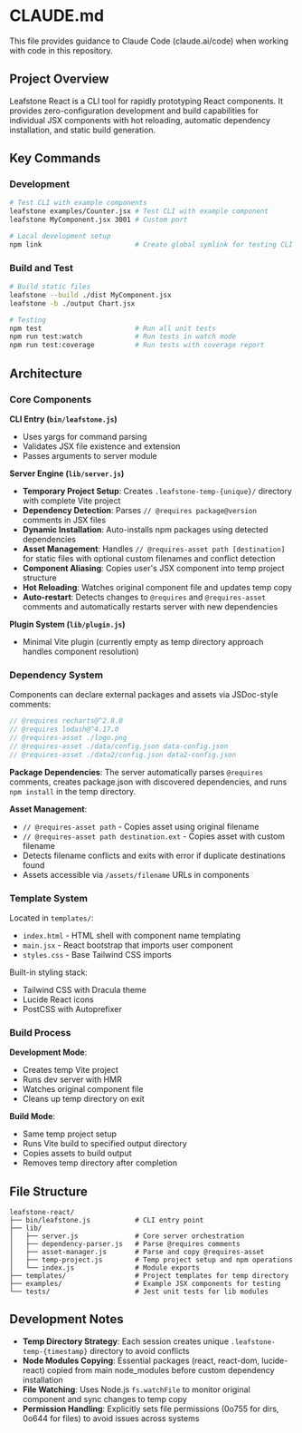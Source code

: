 # CLAUDE.md

This file provides guidance to Claude Code (claude.ai/code) when working with code in this repository.

## Project Overview

Leafstone React is a CLI tool for rapidly prototyping React components. It provides zero-configuration development and build capabilities for individual JSX components with hot reloading, automatic dependency installation, and static build generation.

## Key Commands

### Development
```bash
# Test CLI with example components
leafstone examples/Counter.jsx # Test CLI with example component
leafstone MyComponent.jsx 3001 # Custom port

# Local development setup
npm link                       # Create global symlink for testing CLI
```

### Build and Test
```bash
# Build static files
leafstone --build ./dist MyComponent.jsx
leafstone -b ./output Chart.jsx

# Testing
npm test                       # Run all unit tests
npm run test:watch             # Run tests in watch mode
npm run test:coverage          # Run tests with coverage report
```

## Architecture

### Core Components

**CLI Entry (`bin/leafstone.js`)**
- Uses yargs for command parsing
- Validates JSX file existence and extension
- Passes arguments to server module

**Server Engine (`lib/server.js`)**
- **Temporary Project Setup**: Creates `.leafstone-temp-{unique}/` directory with complete Vite project
- **Dependency Detection**: Parses `// @requires package@version` comments in JSX files
- **Dynamic Installation**: Auto-installs npm packages using detected dependencies
- **Asset Management**: Handles `// @requires-asset path [destination]` for static files with optional custom filenames and conflict detection
- **Component Aliasing**: Copies user's JSX component into temp project structure
- **Hot Reloading**: Watches original component file and updates temp copy
- **Auto-restart**: Detects changes to `@requires` and `@requires-asset` comments and automatically restarts server with new dependencies

**Plugin System (`lib/plugin.js`)**
- Minimal Vite plugin (currently empty as temp directory approach handles component resolution)

### Dependency System

Components can declare external packages and assets via JSDoc-style comments:
```jsx
// @requires recharts@^2.8.0
// @requires lodash@^4.17.0
// @requires-asset ./logo.png
// @requires-asset ./data/config.json data-config.json
// @requires-asset ./data2/config.json data2-config.json
```

**Package Dependencies**: The server automatically parses `@requires` comments, creates package.json with discovered dependencies, and runs `npm install` in the temp directory.

**Asset Management**: 
- `// @requires-asset path` - Copies asset using original filename
- `// @requires-asset path destination.ext` - Copies asset with custom filename
- Detects filename conflicts and exits with error if duplicate destinations found
- Assets accessible via `/assets/filename` URLs in components

### Template System

Located in `templates/`:
- `index.html` - HTML shell with component name templating
- `main.jsx` - React bootstrap that imports user component
- `styles.css` - Base Tailwind CSS imports

Built-in styling stack:
- Tailwind CSS with Dracula theme
- Lucide React icons
- PostCSS with Autoprefixer

### Build Process

**Development Mode**: 
- Creates temp Vite project
- Runs dev server with HMR
- Watches original component file
- Cleans up temp directory on exit

**Build Mode**:
- Same temp project setup
- Runs Vite build to specified output directory
- Copies assets to build output
- Removes temp directory after completion

## File Structure

```
leafstone-react/
├── bin/leafstone.js           # CLI entry point
├── lib/
│   ├── server.js              # Core server orchestration
│   ├── dependency-parser.js   # Parse @requires comments
│   ├── asset-manager.js       # Parse and copy @requires-asset
│   ├── temp-project.js        # Temp project setup and npm operations
│   └── index.js               # Module exports
├── templates/                 # Project templates for temp directory
├── examples/                  # Example JSX components for testing
└── tests/                     # Jest unit tests for lib modules
```

## Development Notes

- **Temp Directory Strategy**: Each session creates unique `.leafstone-temp-{timestamp}` directory to avoid conflicts
- **Node Modules Copying**: Essential packages (react, react-dom, lucide-react) copied from main node_modules before custom dependency installation
- **File Watching**: Uses Node.js `fs.watchFile` to monitor original component and sync changes to temp copy
- **Permission Handling**: Explicitly sets file permissions (0o755 for dirs, 0o644 for files) to avoid issues across systems